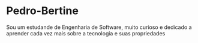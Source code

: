 # Pedro-Bertine
Sou um estudande de Engenharia de Software, muito curioso e dedicado a aprender cada vez mais sobre a tecnologia e suas propriedades 
